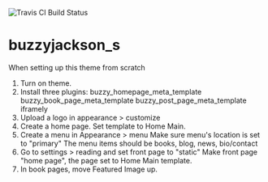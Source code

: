 ![Travis CI Build Status](https://travis-ci.org/Automattic/_s.svg?branch=master)

buzzyjackson_s
===

When setting up this theme from scratch

1. Turn on theme.
2. Install three plugins: 
  buzzy_homepage_meta_template
  buzzy_book_page_meta_template
  buzzy_post_page_meta_template
  iframely
3. Upload a logo in appearance > customize
4. Create a home page. Set template to Home Main.
5. Create a menu in Appearance > menu
   Make sure menu's location is set to "primary"
   The menu items should be books, blog, news, bio/contact
6. Go to settings > reading and set front page to "static" 
   Make front page "home page", the page set to Home Main template.
7. In book pages, move Featured Image up.